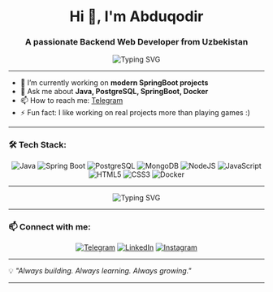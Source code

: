 <h1 align="center">Hi 👋, I'm Abduqodir</h1>
<h3 align="center">A passionate Backend Web Developer from Uzbekistan</h3>

<p align="center">
  <img src="https://readme-typing-svg.herokuapp.com?font=Fira+Code&pause=1000&color=00F787&center=true&vCenter=true&width=435&lines=I+am+a+Java+Developer;Spring+Boot+%7C+PostgreSQL+%7C+MongoDB;Backend+Lover+%7C+Clean+Code+Fan;Welcome+to+my+GitHub!" alt="Typing SVG" />
</p>

---

- 🔭 I’m currently working on **modern SpringBoot projects**
- 💬 Ask me about **Java, PostgreSQL, SpringBoot, Docker**
- 📫 How to reach me: [Telegram](https://t.me/dasturch1_Oken)
- ⚡ Fun fact: I like working on real projects more than playing games :)

---

### 🛠️ Tech Stack:
<div align="center">
  
![Java](https://img.shields.io/badge/Java-007396?logo=java&logoColor=white&style=for-the-badge)
![Spring Boot](https://img.shields.io/badge/Spring_Boot-6DB33F?logo=spring-boot&logoColor=white&style=for-the-badge)
![PostgreSQL](https://img.shields.io/badge/PostgreSQL-4169E1?logo=postgresql&logoColor=white&style=for-the-badge)
![MongoDB](https://img.shields.io/badge/MongoDB-4EA94B?logo=mongodb&logoColor=white&style=for-the-badge)
![NodeJS](https://img.shields.io/badge/Node.js-339933?logo=nodedotjs&logoColor=white&style=for-the-badge)
![JavaScript](https://img.shields.io/badge/JavaScript-F7DF1E?logo=javascript&logoColor=black&style=for-the-badge)
![HTML5](https://img.shields.io/badge/HTML5-E34F26?logo=html5&logoColor=white&style=for-the-badge)
![CSS3](https://img.shields.io/badge/CSS3-1572B6?logo=css3&logoColor=white&style=for-the-badge)
![Docker](https://img.shields.io/badge/Docker-2496ED?logo=docker&logoColor=white&style=for-the-badge)

</div>

---

<p align="center">
  <img src="https://readme-typing-svg.herokuapp.com?font=Fira+Code&duration=3000&pause=1000&color=00F787&center=true&vCenter=true&width=450&lines=Hi+I'm+Abduqodir;Java,+Spring+Boot,+PostgreSQL,+Developer;Welcome+to+my+GitHub+profile!" alt="Typing SVG" />
</p>

---

### 📫 Connect with me:
<div align="center">

[![Telegram](https://img.shields.io/badge/Telegram-2CA5E0?style=for-the-badge&logo=telegram&logoColor=white)](https://t.me/dasturch1_Oken)
[![LinkedIn](https://img.shields.io/badge/LinkedIn-blue?style=for-the-badge&logo=linkedin&logoColor=white)](https://www.linkedin.com/in/abduqodir-zuvaydullayev-638310312/)
[![Instagram](https://img.shields.io/badge/Instagram-E4405F?style=for-the-badge&logo=instagram&logoColor=white)](https://www.instagram.com/dasturch1_oken?igsh=eWludTAwczFlMTRv)

</div>

---

💡 *"Always building. Always learning. Always growing."*

---
